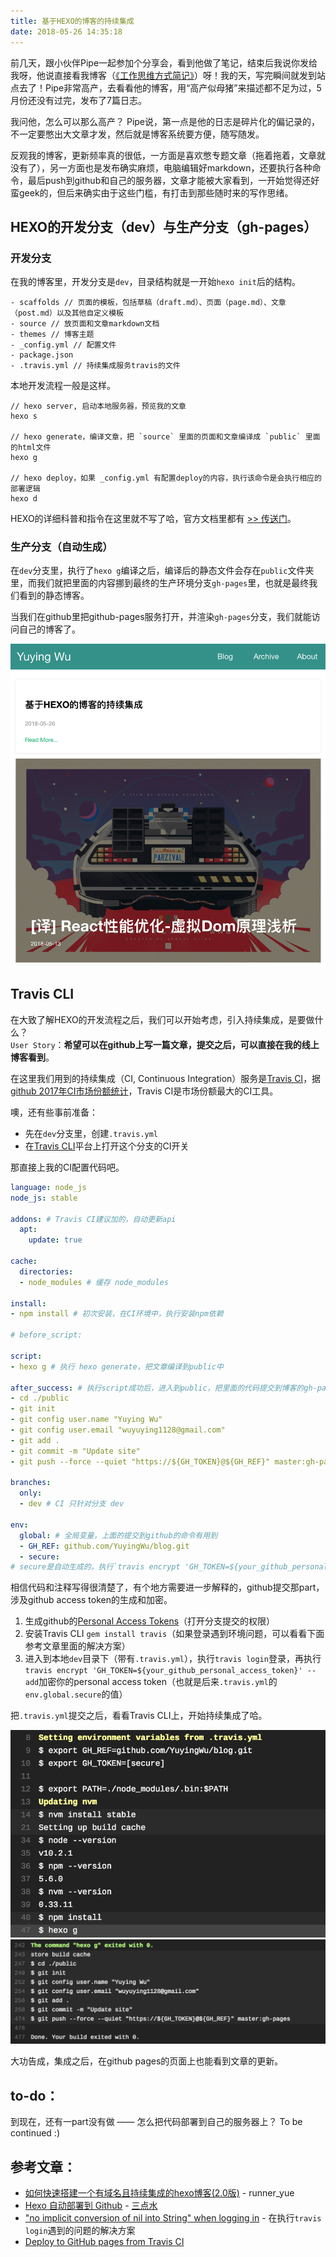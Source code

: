 ```yaml
---
title: 基于HEXO的博客的持续集成
date: 2018-05-26 14:35:18
---
```


前几天，跟小伙伴Pipe一起参加个分享会，看到他做了笔记，结束后我说你发给我呀，他说直接看我博客（[《工作思维方式简记》](https://zhoukekestar.github.io/notes/2018/05/25/better-me.html)）呀！我的天，写完瞬间就发到站点去了！Pipe非常高产，去看看他的博客，用“高产似母猪”来描述都不足为过，5月份还没有过完，发布了7篇日志。

我问他，怎么可以那么高产？
Pipe说，第一点是他的日志是碎片化的偏记录的，不一定要憋出大文章才发，然后就是博客系统要方便，随写随发。

反观我的博客，更新频率真的很低，一方面是喜欢憋专题文章（拖着拖着，文章就没有了），另一方面也是发布确实麻烦，电脑编辑好markdown，还要执行各种命令，最后push到github和自己的服务器，文章才能被大家看到，一开始觉得还好蛮geek的，但后来确实由于这些门槛，有打击到那些随时来的写作思绪。

## HEXO的开发分支（dev）与生产分支（gh-pages）



### 开发分支

在我的博客里，开发分支是`dev`，目录结构就是一开始`hexo init`后的结构。

```
- scaffolds // 页面的模板，包括草稿（draft.md）、页面（page.md）、文章（post.md）以及其他自定义模板
- source // 放页面和文章markdown文档
- themes // 博客主题
- _config.yml // 配置文件
- package.json
- .travis.yml // 持续集成服务travis的文件
```

本地开发流程一般是这样。

```
// hexo server, 启动本地服务器，预览我的文章
hexo s 

// hexo generate，编译文章，把 `source` 里面的页面和文章编译成 `public` 里面的html文件
hexo g

// hexo deploy，如果 _config.yml 有配置deploy的内容，执行该命令是会执行相应的部署逻辑
hexo d
```

HEXO的详细科普和指令在这里就不写了哈，官方文档里都有 [>> 传送门](https://hexo.io/docs/)。

### 生产分支（自动生成）

在`dev`分支里，执行了`hexo g`编译之后，编译后的静态文件会存在`public`文件夹里，而我们就把里面的内容挪到最终的生产环境分支`gh-pages`里，也就是最终我们看到的静态博客。

当我们在github里把github-pages服务打开，并渲染`gh-pages`分支，我们就能访问自己的博客了。

!["看看我的博客"](https://github.com/YuyingWu/blog/blob/dev/source/_images/hexo-travis-screenshot.png)

## Travis CLI

在大致了解HEXO的开发流程之后，我们可以开始考虑，引入持续集成，是要做什么？  
`User Story`：**希望可以在github上写一篇文章，提交之后，可以直接在我的线上博客看到**。

在这里我们用到的持续集成（CI, Continuous Integration）服务是[Travis CI](https://travis-ci.org/)，据[github 2017年CI市场份额统计](https://blog.github.com/2017-11-07-github-welcomes-all-ci-tools/)，Travis CI是市场份额最大的CI工具。

噢，还有些事前准备：

* 先在`dev`分支里，创建`.travis.yml`
* 在[Travis CLI](https://travis-ci.org/)平台上打开这个分支的CI开关

那直接上我的CI配置代码吧。

```yml
language: node_js
node_js: stable

addons: # Travis CI建议加的，自动更新api
  apt:
    update: true

cache:
  directories: 
  - node_modules # 缓存 node_modules

install:
- npm install # 初次安装，在CI环境中，执行安装npm依赖

# before_script: 

script:
- hexo g # 执行 hexo generate，把文章编译到public中

after_success: # 执行script成功后，进入到public，把里面的代码提交到博客的gh-pages分支
- cd ./public
- git init
- git config user.name "Yuying Wu"
- git config user.email "wuyuying1128@gmail.com"
- git add .
- git commit -m "Update site"
- git push --force --quiet "https://${GH_TOKEN}@${GH_REF}" master:gh-pages

branches:
  only:
  - dev # CI 只针对分支 dev

env:
  global: # 全局变量，上面的提交到github的命令有用到
  - GH_REF: github.com/YuyingWu/blog.git
  - secure: 
# secure是自动生成的，执行`travis encrypt 'GH_TOKEN=${your_github_personal_access_token}' --add`
```

相信代码和注释写得很清楚了，有个地方需要进一步解释的，github提交那part，涉及github access token的生成和加密。

1. 生成github的[Personal Access Tokens](https://github.com/settings/tokens)（打开分支提交的权限）
2. 安装Travis CLI `gem install travis`（如果登录遇到环境问题，可以看看下面参考文章里面的解决方案）
3. 进入到本地`dev`目录下（带有`.travis.yml`），执行`travis login`登录，再执行`travis encrypt 'GH_TOKEN=${your_github_personal_access_token}' --add`加密你的personal access token（也就是后来`.travis.yml`的`env.global.secure`的值）

把`.travis.yml`提交之后，看看Travis CLI上，开始持续集成了哈。

!["开始准备"](https://github.com/YuyingWu/blog/blob/dev/source/_images/hexo-travis-1.png)
!["after_success把代码部署到gh-pages"](https://github.com/YuyingWu/blog/blob/dev/source/_images/hexo-travis-2.png)

大功告成，集成之后，在github pages的页面上也能看到文章的更新。

## to-do：

到现在，还有一part没有做 —— 怎么把代码部署到自己的服务器上？ To be continued :)

## 参考文章：

* [如何快速搭建一个有域名且持续集成的hexo博客(2.0版)](https://juejin.im/post/596e39916fb9a06baf2ed273) - runner_yue
* [Hexo 自动部署到 Github](http://lotabout.me/2016/Hexo-Auto-Deploy-to-Github/) - [三点水](http://lotabout.me/)
* ["no implicit conversion of nil into String" when logging in](https://github.com/travis-ci/travis.rb/issues/190) - 在执行`travis login`遇到的问题的解决方案
* [Deploy to GitHub pages from Travis CI](https://iamstarkov.com/deploy-gh-pages-from-travis/)

